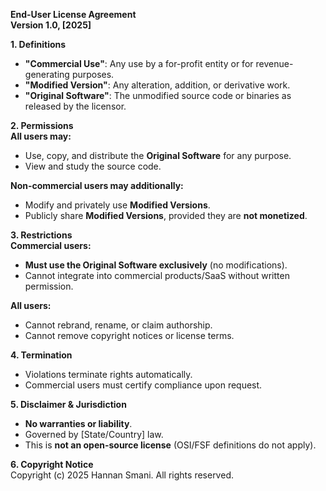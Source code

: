 **End-User License Agreement**  
**Version 1.0, [2025]**  

**1. Definitions**  
- **"Commercial Use"**: Any use by a for-profit entity or for revenue-generating purposes.  
- **"Modified Version"**: Any alteration, addition, or derivative work.  
- **"Original Software"**: The unmodified source code or binaries as released by the licensor.  

**2. Permissions**  
 **All users may:**  
- Use, copy, and distribute the **Original Software** for any purpose.  
- View and study the source code.  

 **Non-commercial users may additionally:**  
- Modify and privately use **Modified Versions**.  
- Publicly share **Modified Versions**, provided they are **not monetized**.  

**3. Restrictions**  
**Commercial users:**  
- **Must use the Original Software exclusively** (no modifications).  
- Cannot integrate into commercial products/SaaS without written permission.  

**All users:**  
- Cannot rebrand, rename, or claim authorship.  
- Cannot remove copyright notices or license terms.  

**4. Termination**  
- Violations terminate rights automatically.  
- Commercial users must certify compliance upon request.  

**5. Disclaimer & Jurisdiction**  
- **No warranties or liability**.  
- Governed by [State/Country] law.  
- This is **not an open-source license** (OSI/FSF definitions do not apply).  

**6. Copyright Notice**  
Copyright (c) 2025 Hannan Smani. All rights reserved.  
